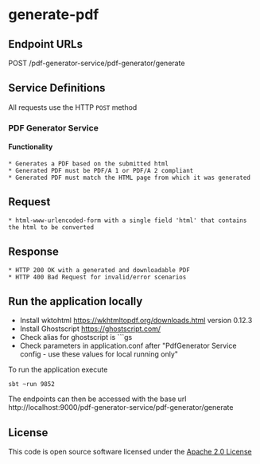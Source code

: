 # generate-pdf

## Endpoint URLs

POST /pdf-generator-service/pdf-generator/generate

## Service Definitions    

All requests use the HTTP `POST` method  

### PDF Generator Service

#### Functionality

	* Generates a PDF based on the submitted html
	* Generated PDF must be PDF/A 1 or PDF/A 2 compliant
	* Generated PDF must match the HTML page from which it was generated

## Request
	* html-www-urlencoded-form with a single field 'html' that contains the html to be converted

## Response
	* HTTP 200 OK with a generated and downloadable PDF
	* HTTP 400 Bad Request for invalid/error scenarios

## Run the application locally

* Install wktohtml https://wkhtmltopdf.org/downloads.html version 0.12.3
* Install Ghostscript https://ghostscript.com/
* Check alias for ghostscript is ```gs
* Check parameters in application.conf after "PdfGenerator Service config - use these values for local running only"

To run the application execute

```
sbt ~run 9852
```

The endpoints can then be accessed with the base url http://localhost:9000/pdf-generator-service/pdf-generator/generate


## License

This code is open source software licensed under the [Apache 2.0 License]("http://www.apache.org/licenses/LICENSE-2.0.html")
